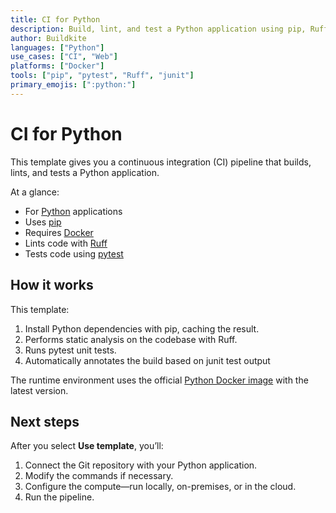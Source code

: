 ```yaml
---
title: CI for Python
description: Build, lint, and test a Python application using pip, Ruff, and pytest.
author: Buildkite
languages: ["Python"]
use_cases: ["CI", "Web"]
platforms: ["Docker"]
tools: ["pip", "pytest", "Ruff", "junit"]
primary_emojis: [":python:"]
---
```


# CI for Python

This template gives you a continuous integration (CI) pipeline that builds, lints, and tests a Python application.

At a glance:

- For [Python](https://www.python.org/) applications
- Uses [pip](https://pypi.org/project/pip/)
- Requires [Docker](https://docs.docker.com/get-docker/)
- Lints code with [Ruff](https://docs.astral.sh/ruff/)
- Tests code using [pytest](https://docs.pytest.org/)

## How it works

This template:

1. Install Python dependencies with pip, caching the result.
2. Performs static analysis on the codebase with Ruff.
3. Runs pytest unit tests.
4. Automatically annotates the build based on junit test output

The runtime environment uses the official [Python Docker image](https://hub.docker.com/_/python) with the latest version.

## Next steps

After you select **Use template**, you’ll:

1. Connect the Git repository with your Python application.
2. Modify the commands if necessary.
3. Configure the compute—run locally, on-premises, or in the cloud.
4. Run the pipeline.
